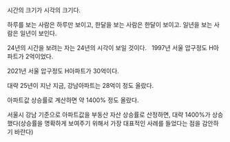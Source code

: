 시간의 크기가 시각의 크기다.

하루를 보는 사람은 하루만 보이고, 한달을 보는 사람은 한달이 보이고. 일년을 보는 사람은 일년이 보인다.

24년의 시간을 보려는 자는 24년의 시각이 보일 것이다.  
1997년 서울 압구정도 H아파트가 2억이었다.

2021년 서울 압구정도 H아파트가 30억이다.

대략 25년이 지난 지금, 강남아파트는 28억이 정도 올랐다.

아파트값 상승률로 계산하면 약 1400% 정도 올랐다.

서울시 강남 기준으로 아파트값을 부동산 자산 상승률로 산정하면, 대략 1400%가 상승했다(상승률을 명확하게 보여주기 위해서 가장 대표적인 사례를 들었다는 점을 감안하기 바란다)